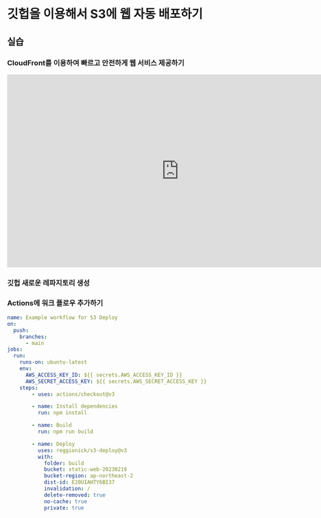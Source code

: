 # 깃헙을 이용해서 S3에 웹 자동 배포하기


## 실습

### CloudFront를 이용하여 빠르고 안전하게 웹 서비스 제공하기

<iframe width="800" height="450" src="https://www.youtube.com/embed/FouxlsYkvPo" title="YouTube video player" frameborder="0" allow="accelerometer; autoplay; clipboard-write; encrypted-media; gyroscope; picture-in-picture; web-share" allowfullscreen></iframe>

### 깃헙 새로운 레파지토리 생성

### Actions에 워크 플로우 추가하기

``` yml
name: Example workflow for S3 Deploy
on:
  push:
    branches:
      - main
jobs:
  run:
    runs-on: ubuntu-latest
    env:
      AWS_ACCESS_KEY_ID: ${{ secrets.AWS_ACCESS_KEY_ID }}
      AWS_SECRET_ACCESS_KEY: ${{ secrets.AWS_SECRET_ACCESS_KEY }}
    steps:
        - uses: actions/checkout@v3

        - name: Install dependencies
          run: npm install

        - name: Build
          run: npm run build

        - name: Deploy
          uses: reggionick/s3-deploy@v3
          with:
            folder: build
            bucket: static-web-20230219
            bucket-region: ap-northeast-2
            dist-id: E20UIAHTY6BI37
            invalidation: /
            delete-removed: true
            no-cache: true
            private: true
```